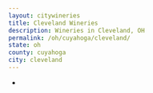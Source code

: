 ```yaml
---
layout: citywineries
title: Cleveland Wineries
description: Wineries in Cleveland, OH
permalink: /oh/cuyahoga/cleveland/
state: oh
county: cuyahoga
city: cleveland
---
```

-
